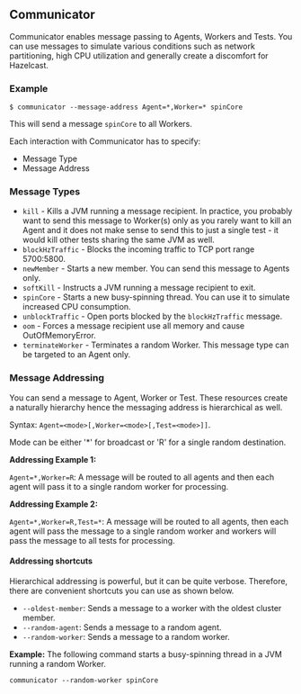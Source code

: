 

## Communicator

Communicator enables message passing to Agents, Workers and Tests. You can use messages to simulate various conditions such as network partitioning, high CPU utilization and generally create a discomfort for Hazelcast.

### Example

```
$ communicator --message-address Agent=*,Worker=* spinCore
```
This will send a message `spinCore` to all Workers.


Each interaction with Communicator has to specify:

- Message Type
- Message Address

### Message Types

- `kill` - Kills a JVM running a message recipient. In practice, you probably want to send this message to Worker(s) only as you rarely want to kill an Agent and it does not make sense to send this to just a single test - it would kill other tests sharing the same JVM as well.
- `blockHzTraffic` - Blocks the incoming traffic to TCP port range 5700:5800.
- `newMember` - Starts a new member. You can send this message to Agents only.
- `softKill` - Instructs a JVM running a message recipient to exit.
- `spinCore` - Starts a new busy-spinning thread. You can use it to simulate increased CPU consumption.
- `unblockTraffic` - Open ports blocked by the `blockHzTraffic` message.
- `oom` - Forces a message recipient use all memory and cause OutOfMemoryError.
- `terminateWorker` - Terminates a random Worker. This message type can be targeted to an Agent only.

### Message Addressing

You can send a message to Agent, Worker or Test. These resources create a naturally hierarchy hence the messaging address is hierarchical as well.

Syntax: `Agent=<mode>[,Worker=<mode>[,Test=<mode>]]`.

Mode can be either '*' for broadcast or 'R' for a single random destination.

**Addressing Example 1:**

`Agent=*,Worker=R`: A message will be routed to all agents and then each agent will pass it to a single random worker for processing.

**Addressing Example 2:**

`Agent=*,Worker=R,Test=*`: A message will be routed to all agents, then each agent will pass the message to a single random worker and workers will pass the message to all tests for processing.

#### Addressing shortcuts

Hierarchical addressing is powerful, but it can be quite verbose. Therefore, there are convenient shortcuts you can use as shown below.

- `--oldest-member`: Sends a message to a worker with the oldest cluster member.
- `--random-agent`: Sends a message to a random agent.
- `--random-worker`: Sends a message to a random worker.

**Example:**
The following command starts a busy-spinning thread in a JVM running a random Worker.

```
communicator --random-worker spinCore
```

